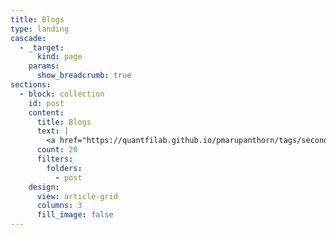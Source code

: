 ```yaml
---
title: Blogs
type: landing
cascade:
  - _target:
      kind: page
    params:
      show_breadcrumb: true
sections:
  - block: collection
    id: post
    content:
      title: Blogs
      text: |
        <a href="https://quantfilab.github.io/pmarupanthorn/tags/second-brain/" class="button">Hugo Documentation</a> <a href="/tags/second-brain/" class="button">Hugo Documentation</a>
      count: 20
      filters:
        folders:
          - post
    design:
      view: article-grid
      columns: 3
      fill_image: false
---
```


